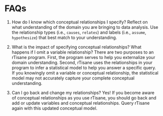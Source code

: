 # FAQs
1. How do I know which conceptual relationships I specify? 
Reflect on what understanding of the domain you are bringing to data analysis. Use the relationship types (i.e., ``causes``, ``relates``) and labels (i.e., ``assume``, ``hypothesize``) that best match to your understanding. 

2. What is the impact of specifying conceptual relationships? What happens if I omit a variable relationship? 
There are two purposes to an rTisane program. First, the program serves to help you externalize your domain understanding. Second, rTisane uses the relationships in your program to infer a statistical model to help you answer a specific query. If you knowingly omit a variable or conceptual relationship, the statistical model may not accurately capture your complete conceptual understanding. 

3. Can I go back and change my relationships? 
Yes! If you become aware of conceptual relationships as you use rTisane, you should go back and add or update variables and conceptual relationships. Query rTisane again with this updated conceptual model. 